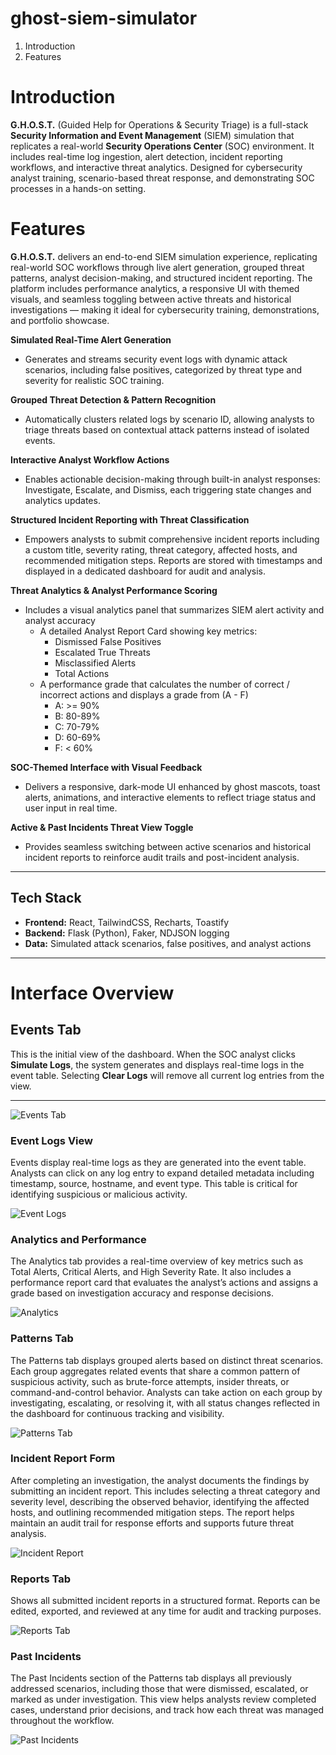 # ghost-siem-simulator
1. Introduction
2. Features
   
# Introduction

**G.H.O.S.T.** (Guided Help for Operations & Security Triage) is a full-stack **Security Information and Event Management** (SIEM) simulation that replicates a real-world **Security Operations Center** (SOC) environment. It includes real-time log ingestion, alert detection, incident reporting workflows, and interactive threat analytics. Designed for cybersecurity analyst training, scenario-based threat response, and demonstrating SOC processes in a hands-on setting.

# Features 

**G.H.O.S.T.** delivers an end-to-end SIEM simulation experience, replicating real-world SOC workflows through live alert generation, grouped threat patterns, analyst decision-making, and structured incident reporting. The platform includes performance analytics, a responsive UI with themed visuals, and seamless toggling between active threats and historical investigations — making it ideal for cybersecurity training, demonstrations, and portfolio showcase.

**Simulated Real-Time Alert Generation**
- Generates and streams security event logs with dynamic attack scenarios, including false positives, categorized by threat type and severity for realistic SOC training.

**Grouped Threat Detection & Pattern Recognition**
- Automatically clusters related logs by scenario ID, allowing analysts to triage threats based on contextual attack patterns instead of isolated events.

**Interactive Analyst Workflow Actions**
- Enables actionable decision-making through built-in analyst responses: Investigate, Escalate, and Dismiss, each triggering state changes and analytics updates.

**Structured Incident Reporting with Threat Classification**
- Empowers analysts to submit comprehensive incident reports including a custom title, severity rating, threat category, affected hosts, and recommended mitigation steps. Reports are stored with timestamps and displayed in a dedicated dashboard for audit and analysis.

**Threat Analytics & Analyst Performance Scoring**
- Includes a visual analytics panel that summarizes SIEM alert activity and analyst accuracy
   - A detailed Analyst Report Card showing key metrics:
        - Dismissed False Positives
        - Escalated True Threats
        - Misclassified Alerts
        - Total Actions
   - A performance grade that calculates the number of correct / incorrect actions and displays a grade from (A - F)
        - A: >= 90%
        - B: 80-89%
        - C: 70-79%
        - D: 60-69%
        - F: < 60%

**SOC-Themed Interface with Visual Feedback**
- Delivers a responsive, dark-mode UI enhanced by ghost mascots, toast alerts, animations, and interactive elements to reflect triage status and user input in real time.

**Active & Past Incidents Threat View Toggle**
- Provides seamless switching between active scenarios and historical incident reports to reinforce audit trails and post-incident analysis.


---

## Tech Stack

- **Frontend:** React, TailwindCSS, Recharts, Toastify
- **Backend:** Flask (Python), Faker, NDJSON logging
- **Data:** Simulated attack scenarios, false positives, and analyst actions

---

# Interface Overview

## Events Tab  
This is the initial view of the dashboard. When the SOC analyst clicks **Simulate Logs**, the system generates and displays real-time logs in the event table. Selecting **Clear Logs** will remove all current log entries from the view.  

---
![Events Tab](./assets/ghost-siem-demo-1.png)

### Event Logs View  
Events display real-time logs as they are generated into the event table. Analysts can click on any log entry to expand detailed metadata including timestamp, source, hostname, and event type. This table is critical for identifying suspicious or malicious activity.  

![Event Logs](./assets/ghost-siem-demo-2.png)

### Analytics and Performance  
The Analytics tab provides a real-time overview of key metrics such as Total Alerts, Critical Alerts, and High Severity Rate. It also includes a performance report card that evaluates the analyst’s actions and assigns a grade based on investigation accuracy and response decisions.  

![Analytics](./assets/ghost-siem-demo-3.png)

### Patterns Tab  
The Patterns tab displays grouped alerts based on distinct threat scenarios. Each group aggregates related events that share a common pattern of suspicious activity, such as brute-force attempts, insider threats, or command-and-control behavior. Analysts can take action on each group by investigating, escalating, or resolving it, with all status changes reflected in the dashboard for continuous tracking and visibility.  

![Patterns Tab](./assets/ghost-siem-demo-4.png)


### Incident Report Form  
After completing an investigation, the analyst documents the findings by submitting an incident report. This includes selecting a threat category and severity level, describing the observed behavior, identifying the affected hosts, and outlining recommended mitigation steps. The report helps maintain an audit trail for response efforts and supports future threat analysis.  

![Incident Report](./assets/ghost-siem-demo-5.png)

### Reports Tab  
Shows all submitted incident reports in a structured format. Reports can be edited, exported, and reviewed at any time for audit and tracking purposes.  

![Reports Tab](./assets/ghost-siem-demo-6.png)

### Past Incidents 
The Past Incidents section of the Patterns tab displays all previously addressed scenarios, including those that were dismissed, escalated, or marked as under investigation. This view helps analysts review completed cases, understand prior decisions, and track how each threat was managed throughout the workflow.  

![Past Incidents](./assets/ghost-siem-demo-7.png)

